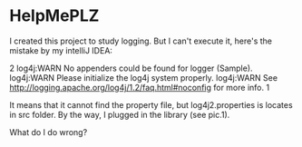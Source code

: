# HelpMePLZ

I created this project to study logging. But I can't execute it, here's the mistake by my intelliJ IDEA:

2
log4j:WARN No appenders could be found for logger (Sample).
log4j:WARN Please initialize the log4j system properly.
log4j:WARN See http://logging.apache.org/log4j/1.2/faq.html#noconfig for more info.
1

It means that it cannot find the property file, but log4j2.properties is locates in src folder.
By the way, I plugged in the library (see pic.1).

What do I do wrong?

